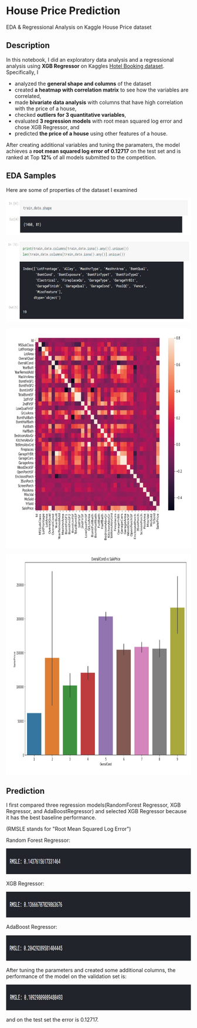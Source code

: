 # House Price Prediction
 EDA & Regressional Analysis on Kaggle House Price dataset

## Description

In this notebook, I did an exploratory data analysis and a regressional analysis using **XGB Regressor** on Kaggles [Hotel Booking dataset](https://www.kaggle.com/jessemostipak/hotel-booking-demand). Specifically, I 

 - analyzed the **general shape and columns** of the dataset
 - created **a heatmap with correlation matrix** to see how the variables are correlated,
 - made **bivariate data analysis** with columns that have high correlation with the price of a house,
 - checked **outliers for 3 quantitative variables**,
 - evaluated **3 regression models** with root mean squared log error and chose XGB Regressor, and
 - predicted **the price of a house** using other features of a house.
 
After creating additional variables and tuning the paramaters, the model achieves a **root mean squared log error of 0.12717** on the test set and is ranked at Top **12%** of all models submitted to the competition. 

## EDA Samples

Here are some of properties of the dataset I examined

<p align="left">
  <img width="800" height="100" src="https://github.com/RandomY-2/House_Price_Prediction/blob/main/images/data_shape.jpg">
</p>

<p align="left">
  <img width="800" height="220" src="https://github.com/RandomY-2/House_Price_Prediction/blob/main/images/data_missing.jpg">
</p>

<p align="left">
  <img width="800" height="600" src="https://github.com/RandomY-2/House_Price_Prediction/blob/main/images/heatmap.jpg">
</p>
 
<p align="left">
  <img width="800" height="600" src="https://github.com/RandomY-2/House_Price_Prediction/blob/main/images/overallcond_price.jpg">
</p>

 ## Prediction
 
I first compared three regression models(RandomForest Regressor, XGB Regressor, and AdaBoostRegressor) and selected XGB Regressor because it has the best baseline performance. 

(RMSLE stands for "Root Mean Squared Log Error")

Random Forest Regressor:

<p align="left">
  <img width="800" height="70" src="https://github.com/RandomY-2/House_Price_Prediction/blob/main/images/RF_baseline.jpg">
</p>

XGB Regressor:

<p align="left">
  <img width="800" height="70" src="https://github.com/RandomY-2/House_Price_Prediction/blob/main/images/XBG_baseline.jpg">
</p>

AdaBoost Regressor:

<p align="left">
  <img width="800" height="70" src="https://github.com/RandomY-2/House_Price_Prediction/blob/main/images/Ada_baseline.jpg">
</p>

After tuning the parameters and created some additional columns, the performance of the model on the validation set is:

<p align="left">
  <img width="800" height="70" src="https://github.com/RandomY-2/House_Price_Prediction/blob/main/images/final_performance.jpg">
</p>

and on the test set the error is 0.12717. 
